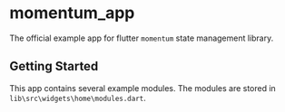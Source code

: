 # momentum_app

The official example app for flutter `momentum` state management library.

## Getting Started

This app contains several example modules. The modules are stored in `lib\src\widgets\home\modules.dart`.
